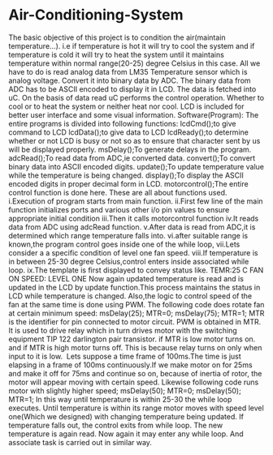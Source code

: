 # Air-Conditioning-System
The basic objective of this project is to condition the air(maintain temperature...). i.e if temperature is hot it will try to cool the system and if temperature is cold it will try to heat the system until it maintains temperature within normal range(20-25) degree Celsius in this case. All we have to do is read analog data from LM35 Temperature sensor which is analog voltage. Convert it into binary data by ADC. The binary data from ADC has to be ASCII encoded to display it in LCD. The data is fetched into uC. On the basis of data read uC performs the control operation. Whether to cool or to heat the system or neither heat nor cool. LCD is included for better user interface and some visual information.  Software(Program): The entire programs is divided into following functions:  lcdCmd();to give command to LCD lcdData();to give data to LCD lcdReady();to determine whether or not LCD is busy or not so as to ensure that character sent by us will be displayed properly. msDelay();To generate delays in the program. adcRead();To read data from ADC,ie converted data. convert();To convert binary data into ASCII encoded digits. update();To update temperature value while the temperature is being changed. display();To display the ASCII encoded digits in proper decimal form in LCD. motorcontrol();The entire control function is done here. These are all about functions used.  i.Execution of program starts from main function. ii.First few line of the main function initializes ports and various other i/o pin values to ensure appropriate initial condition iii.Then it calls motorcontrol function iv.It reads data from ADC using adcRead function. v.After data is read from ADC,it is determined which range temperature falls into. vi.after suitable range is known,the program control goes inside one of the while loop, vii.Lets consider a a specific condition of level one fan speed. viii.If temperature is in between 25-30 degree Celsius,control enters inside associated while loop. ix.The template is first displayed to convey status like.  TEMR:25 C FAN ON SPEED: LEVEL ONE Now again updated temperature is read and is updated in the LCD by update function.This process maintains the status in LCD while temperature is changed. Also,the logic to control speed of the fan at the same time is done using PWM. The following code does rotate fan at certain minimum speed: msDelay(25); MTR=0; msDelay(75); MTR=1; MTR is the identifier for pin connected to motor circuit. PWM is obtained in MTR. It is used to drive relay which in turn drives motor with the switching equipment TIP 122 darlington pair transistor. if MTR is low motor turns on. and if MTR is high motor turns off. This is because relay turns on only when input to it is low.  Lets suppose a time frame of 100ms.The time is just elapsing in a frame of 100ms continuously.If we make motor on for 25ms and make it off for 75ms and continue so on, because of inertia of rotor, the motor will appear moving with certain speed. Likewise following code runs motor with slightly higher speed; msDelay(50); MTR=0; msDelay(50); MTR=1; In this way until temperature is within 25-30 the while loop executes. Until temperature is within its range motor moves with speed level one(Which we designed) with changing temperature being updated. If temperature falls out, the control exits from while loop. The new temperature is again read. Now again it may enter any while loop. And associate task is carried out in similar way.
